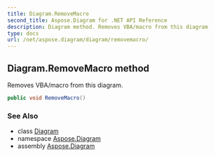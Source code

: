 ```yaml
---
title: Diagram.RemoveMacro
second_title: Aspose.Diagram for .NET API Reference
description: Diagram method. Removes VBA/macro from this diagram
type: docs
url: /net/aspose.diagram/diagram/removemacro/
---
```

## Diagram.RemoveMacro method

Removes VBA/macro from this diagram.

```csharp
public void RemoveMacro()
```

### See Also

* class [Diagram](../)
* namespace [Aspose.Diagram](../../diagram/)
* assembly [Aspose.Diagram](../../../)


